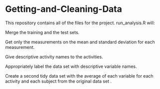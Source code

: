 # Getting-and-Cleaning-Data

This repository contains all of the files for the project. run_analysis.R will:

Merge the training and the test sets.

Get only the measurements on the mean and standard deviation for each measurement.

Give descriptive activity names to the activities.

Appropriately label the data set with descriptive variable names.

Create a second tidy data set with the average of each variable for each activity and each subject from the original data set .
